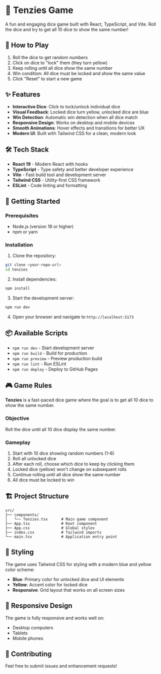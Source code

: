 # 🎲 Tenzies Game

A fun and engaging dice game built with React, TypeScript, and Vite. Roll the dice and try to get all 10 dice to show the same number!

## 🎯 How to Play

1. Roll the dice to get random numbers
2. Click on dice to "lock" them (they turn yellow)
3. Keep rolling until all dice show the same number
4. Win condition: All dice must be locked and show the same value
5. Click "Reset" to start a new game

## ✨ Features

- **Interactive Dice**: Click to lock/unlock individual dice
- **Visual Feedback**: Locked dice turn yellow, unlocked dice are blue
- **Win Detection**: Automatic win detection when all dice match
- **Responsive Design**: Works on desktop and mobile devices
- **Smooth Animations**: Hover effects and transitions for better UX
- **Modern UI**: Built with Tailwind CSS for a clean, modern look

## 🛠️ Tech Stack

- **React 19** - Modern React with hooks
- **TypeScript** - Type safety and better developer experience
- **Vite** - Fast build tool and development server
- **Tailwind CSS** - Utility-first CSS framework
- **ESLint** - Code linting and formatting

## 🚀 Getting Started

### Prerequisites

- Node.js (version 18 or higher)
- npm or yarn

### Installation

1. Clone the repository:

```bash
git clone <your-repo-url>
cd tenzies
```

2. Install dependencies:

```bash
npm install
```

3. Start the development server:

```bash
npm run dev
```

4. Open your browser and navigate to `http://localhost:5173`

## 📦 Available Scripts

- `npm run dev` - Start development server
- `npm run build` - Build for production
- `npm run preview` - Preview production build
- `npm run lint` - Run ESLint
- `npm run deploy` - Deploy to GitHub Pages

## 🎮 Game Rules

**Tenzies** is a fast-paced dice game where the goal is to get all 10 dice to show the same number.

### Objective

Roll the dice until all 10 dice display the same number.

### Gameplay

1. Start with 10 dice showing random numbers (1-6)
2. Roll all unlocked dice
3. After each roll, choose which dice to keep by clicking them
4. Locked dice (yellow) won't change on subsequent rolls
5. Continue rolling until all dice show the same number
6. All dice must be locked to win

## 🏗️ Project Structure

```
src/
├── components/
│   └── Tenzies.tsx      # Main game component
├── App.tsx              # Root component
├── App.css              # Global styles
├── index.css            # Tailwind imports
└── main.tsx             # Application entry point
```

## 🎨 Styling

The game uses Tailwind CSS for styling with a modern blue and yellow color scheme:

- **Blue**: Primary color for unlocked dice and UI elements
- **Yellow**: Accent color for locked dice
- **Responsive**: Grid layout that works on all screen sizes

## 📱 Responsive Design

The game is fully responsive and works well on:

- Desktop computers
- Tablets
- Mobile phones

## 🤝 Contributing

Feel free to submit issues and enhancement requests!
